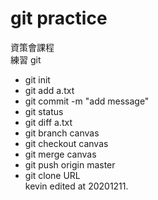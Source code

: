 # git practice

資策會課程   
練習 git

- git init   
- git add a.txt   
- git commit -m "add message"   
- git status   
- git diff a.txt   
- git branch canvas   
- git checkout canvas   
- git merge canvas   
- git push origin master   
- git clone URL   
kevin edited at 20201211.